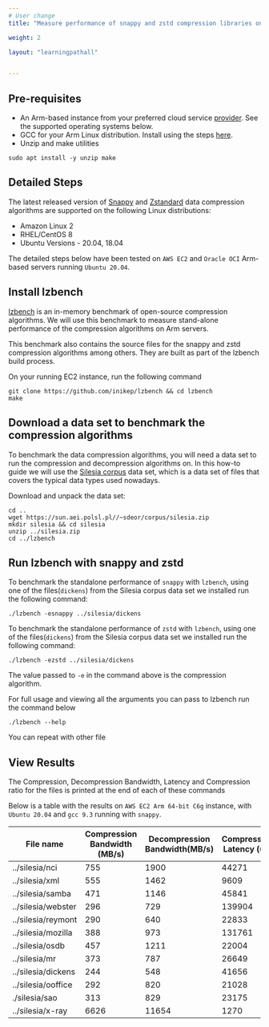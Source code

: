 ```yaml
---
# User change
title: "Measure performance of snappy and zstd compression libraries on Arm servers"

weight: 2

layout: "learningpathall"


---
```


## Pre-requisites

* An Arm-based instance from your preferred cloud service [provider](/learning-paths/cloud/providers). See the supported operating systems below.
* GCC for your Arm Linux distribution. Install using the steps [here](/install-tools/gcc/#native).
* Unzip and make utilities
```console
sudo apt install -y unzip make
```

## Detailed Steps

The latest released version of [Snappy](http://google.github.io/snappy/) and [Zstandard](http://facebook.github.io/zstd/) data compression algorithms are supported on the following Linux distributions:

* Amazon Linux 2
* RHEL/CentOS 8
* Ubuntu Versions - 20.04, 18.04

The detailed steps below have been tested on `AWS EC2` and `Oracle OCI` Arm-based servers running `Ubuntu 20.04`.

## Install lzbench

[lzbench](https://github.com/inikep/lzbench) is an in-memory benchmark of open-source compression algorithms. We will use this benchmark to measure stand-alone performance of the compression algorithms on Arm servers. 

This benchmark also contains the source files for the snappy and zstd compression algorithms among others. They are built as part of the lzbench build process.

On your running EC2 instance, run the following command

```console
git clone https://github.com/inikep/lzbench && cd lzbench
make
```

## Download a data set to benchmark the compression algorithms

To benchmark the data compression algorithms, you will need a data set to run the compression and decompression algorithms on. In this how-to guide we will use the [Silesia corpus](https://sun.aei.polsl.pl//~sdeor/index.php?page=silesia) data set, which is a data set of files that covers the typical data types used nowadays.

Download and unpack the data set:
```console
cd ..
wget https://sun.aei.polsl.pl//~sdeor/corpus/silesia.zip
mkdir silesia && cd silesia
unzip ../silesia.zip
cd ../lzbench
```

## Run lzbench with snappy and zstd

To benchmark the standalone performance of `snappy` with `lzbench`, using one of the files(`dickens`) from the Silesia corpus data set we installed run the following command:

```console
./lzbench -esnappy ../silesia/dickens
```

To benchmark the standalone performance of `zstd` with `lzbench`, using one of the files(`dickens`) from the Silesia corpus data set we installed run the following command:

```console
./lzbench -ezstd ../silesia/dickens
```

The value passed to `-e` in the command above is the compression algorithm.

For full usage and viewing all the arguments you can pass to lzbench run the command below

```console
./lzbench --help
```
You can repeat with other file

## View Results

The Compression, Decompression Bandwidth, Latency and Compression ratio for the files is printed at the end of each of these commands

Below is a table with the results on `AWS EC2 Arm 64-bit C6g` instance, with `Ubuntu 20.04` and `gcc 9.3` running with `snappy`.

| File name | Compression Bandwidth (MB/s) | Decompression Bandwidth(MB/s) | Compression Latency (us) | Decompression Latency(us) | Compr Size | Ratio  (%) |
| ---       | ---                          | ---                           | ---                      | ---                       | ---        | ---        |
| ../silesia/nci	           | 755 | 1900	| 44271 | 17684 |	6146795 |	18.32 |
| ../silesia/xml               | 555 | 1462 | 9609  | 3659  |	1308581 |	24.48 |
| ../silesia/samba             | 471 | 1146 | 45841 | 18907 |	8057361 |	37.29 |
| ../silesia/webster           | 296 | 729  | 139904 | 56786 |	20211213 |	48.75 |
| ../silesia/reymont |	290 |	640 |	22833 |	10352 |	3234968 |	48.81 |
| ../silesia/mozilla |	388 |	973 |	131761 |	52582 |	26690826 |	52.11 |
| ../silesia/osdb |	457 |	1211 |	22004 |	8340 |	5412825 | 	53.67 |
| ../silesia/mr |	373 |	787 |	26649 |	12658 |	5440451 |	54.57 |
| ../silesia/dickens |	244 |	548 |	41656 |	18563 |	6340267 |	62.21 |
| ../silesia/ooffice |	292 |	820 |	21028 |	7509 |	4311901 | 	70.09 |
| ./silesia/sao |	313 |	829 |	23175 |	8715 |	6469352 |	89.21 |
| ../silesia/x-ray |	6626 |	11654 |	1270 |	698 |	8459794 |	99.83 |
